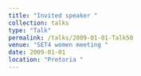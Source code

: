 ```yaml
---
title: "Invited speaker "
collection: talks
type: "Talk"
permalink: /talks/2009-01-01-Talk50
venue: "SET4 women meeting "
date: 2009-01-01
location: "Pretoria "
---
```

